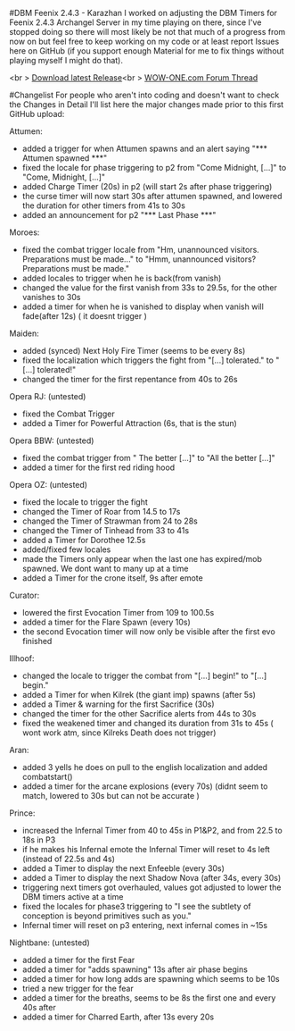 #DBM Feenix 2.4.3 - Karazhan
I worked on adjusting the DBM Timers for Feenix 2.4.3 Archangel Server in my time playing on there, since I've stopped doing so there will most likely be not that much of a progress from now on but feel free to keep working on my code or at least report Issues here on GitHub (if you support enough Material for me to fix things without playing myself I might do that).

<br \>
<a href="https://github.com/MOUZU/DBM-Feenix-2.4.3---Karazhan/releases">Download latest Release</a><br \>
<a href="http://www.wow-one.com/forum/topic/94594-243-dbm-adjusted-for-feenix/">WOW-ONE.com Forum Thread</a>

#Changelist
For people who aren't into coding and doesn't want to check the Changes in Detail I'll list here the major changes made prior to this first GitHub upload:

Attumen:
- added a trigger for when Attumen spawns and an alert saying "*** Attumen spawned ***"
- fixed the locale for phase triggering to p2 from "Come Midnight, [...]" to "Come, Midnight, [...]"
- added Charge Timer (20s) in p2 (will start 2s after phase triggering)
- the curse timer will now start 30s after attumen spawned, and lowered the duration for other timers from 41s to 30s
- added an announcement for p2 "*** Last Phase ***"

Moroes:
- fixed the combat trigger locale from "Hm, unannounced visitors. Preparations must be made..." to "Hmm, unannounced visitors? Preparations must be made."
- added locales to trigger when he is back(from vanish)
- changed the value for the first vanish from 33s to 29.5s, for the other vanishes to 30s
- added a timer for when he is vanished to display when vanish will fade(after 12s) ( it doesnt trigger )

Maiden:
- added (synced) Next Holy Fire Timer (seems to be every 8s)
- fixed the localization which triggers the fight from "[...] tolerated." to "[...] tolerated!"
- changed the timer for the first repentance from 40s to 26s

Opera RJ: (untested)
- fixed the Combat Trigger
- added a Timer for Powerful Attraction (6s, that is the stun)

Opera BBW: (untested)
- fixed the combat trigger from " The better [...]" to "All the better [...]"
- added a timer for the first red riding hood

Opera OZ: (untested)
- fixed the locale to trigger the fight
- changed the Timer of Roar from 14.5 to 17s
- changed the Timer of Strawman from 24 to 28s
- changed the Timer of Tinhead from 33 to 41s
- added a Timer for Dorothee 12.5s
- added/fixed few locales
- made the Timers only appear when the last one has expired/mob spawned. We dont want to many up at a time
- added a Timer for the crone itself, 9s after emote

Curator:
- lowered the first Evocation Timer from 109 to 100.5s
- added a timer for the Flare Spawn (every 10s)
- the second Evocation timer will now only be visible after the first evo finished

Illhoof:
- changed the locale to trigger the combat from "[...] begin!" to "[...] begin."
- added a Timer for when Kilrek (the giant imp) spawns (after 5s)
- added a Timer & warning for the first Sacrifice (30s)
- changed the timer for the other Sacrifice alerts from 44s to 30s
- fixed the weakened timer and changed its duration from 31s to 45s ( wont work atm, since Kilreks Death does not trigger)

Aran:
- added 3 yells he does on pull to the english localization and added combatstart()
- added a timer for the arcane explosions (every 70s) (didnt seem to match, lowered to 30s but can not be accurate )

Prince:
- increased the Infernal Timer from 40 to 45s in P1&P2, and from 22.5 to 18s in P3
- if he makes his Infernal emote the Infernal Timer will reset to 4s left (instead of 22.5s and 4s)
- added a Timer to display the next Enfeeble (every 30s)
- added a Timer to display the next Shadow Nova (after 34s, every 30s)
- triggering next timers got overhauled, values got adjusted to lower the DBM timers active at a time
- fixed the locales for phase3 triggering to "I see the subtlety of conception is beyond primitives such as you."
- Infernal timer will reset on p3 entering, next infernal comes in ~15s

Nightbane: (untested)
- added a timer for the first Fear
- added a timer for "adds spawning" 13s after air phase begins
- added a timer for how long adds are spawning which seems to be 10s
- tried a new trigger for the fear
- added a timer for the breaths, seems to be 8s the first one and every 40s after
- added a timer for Charred Earth, after 13s every 20s
